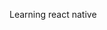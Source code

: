 Learning react native



<!-- nestedScrollEnabled={true}
keyboardShouldPersistTaps :
This property is to determine the keyboard should visible after a tap or not. It is an enum value and accepts the following types :

always, never, handled

always : It will not dismiss the keyboard automatically. Only the children of the scrollview can detect taps, not the scrollview.
handled: The keyboard will not dismiss automatically if the tap is handled by the children of the scrollview.
never: This is the default option. It will dismiss the keyboard if you tap on outside of the focused text input. Note that children will not receive the tap event for this option


 -->